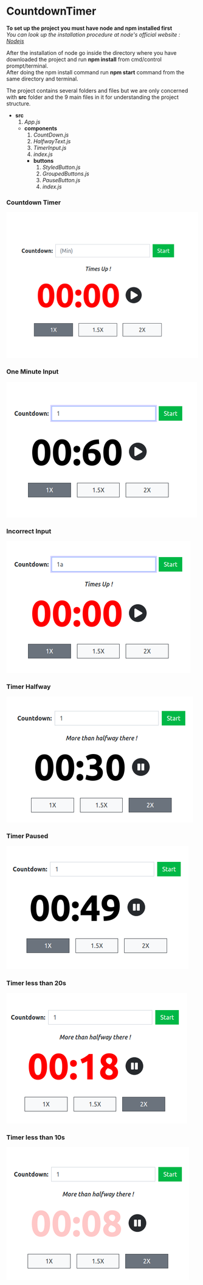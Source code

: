 # CountdownTimer

**To set up the project you must have node and npm installed first**\
*You can look up the installation procedure at node's official website : [Nodejs](https://nodejs.org/en/download/)*

After the installation of node go inside the directory where you have downloaded the project and run **npm install** from cmd/control prompt/terminal.\
After doing the npm install command run **npm start** command from the same directory and terminal.

The project contains several folders and files but we are only concerned with **src** folder and the 9 main files in it for understanding the project structure.
- **src**
  1. *App.js*
  - **components**
    1. *CountDown.js*
    1. *HalfwayText.js*
    1. *TimerInput.js*
    1. *index.js*
    - **buttons**
      1. *StyledButton.js*
      1. *GroupedButtons.js*
      1. *PauseButton.js*
      1. *index.js*

### Countdown Timer
![Countdown Timer](https://github.com/Nosherwan-Akram/CountdownTimer/blob/master/public/CountDownTimer.png)

### One Minute Input
![One Minute Input](https://github.com/Nosherwan-Akram/CountdownTimer/blob/master/public/oneMinCountdown.png)

### Incorrect Input
![Incorrect Input](https://github.com/Nosherwan-Akram/CountdownTimer/blob/master/public/IncorrectInput.png)

### Timer Halfway
![Timer Halfway](https://github.com/Nosherwan-Akram/CountdownTimer/blob/master/public/TimerHalfway.png)

### Timer Paused
![Timer Paused](https://github.com/Nosherwan-Akram/CountdownTimer/blob/master/public/TimerPaused.png)

### Timer less than 20s
![Timer less than 20s](https://github.com/Nosherwan-Akram/CountdownTimer/blob/master/public/LessThan20s.png)

### Timer less than 10s
![Timer less than 10s](https://github.com/Nosherwan-Akram/CountdownTimer/blob/master/public/LessThan10s.png)
